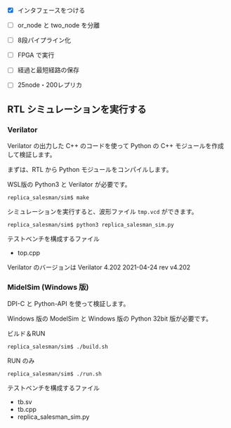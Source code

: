 - [x] インタフェースをつける
- [ ] or_node と two_node を分離
- [ ] 8段パイプライン化

- [ ]  FPGA で実行
- [ ]  経過と最短経路の保存
- [ ] 25node・200レプリカ

## RTL シミュレーションを実行する

### Verilator

Verilator の出力した C++ のコードを使って Python の C++ モジュールを作成して検証します。

まずは、RTL から Python モジュールをコンパイルします。

WSL版の Python3 と Verilator が必要です。

```
replica_salesman/sim$ make
```

シミュレーションを実行すると、波形ファイル `tmp.vcd` ができます。

```
replica_salesman/sim$ python3 replica_salesman_sim.py
```

テストベンチを構成するファイル

- top.cpp

Verilator のバージョンは Verilator 4.202 2021-04-24 rev v4.202

### MidelSim (Windows 版)

DPI-C と Python-API を使って検証します。

Windows 版の ModelSim と Windows 版の Python 32bit 版が必要です。

ビルド＆RUN

```
replica_salesman/sim$ ./build.sh
```

RUN のみ

```
replica_salesman/sim$ ./run.sh
```

テストベンチを構成するファイル

- tb.sv
- tb.cpp
- replica_salesman_sim.py
